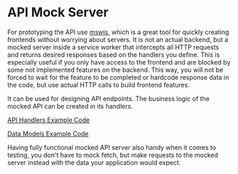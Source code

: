 # API Mock Server

For prototyping the API use [mswjs](https://mswjs.io/), which is a great tool for quickly creating frontends without worrying about servers. It is not an actual backend, but a mocked server inside a service worker that intercepts all HTTP requests and returns desired responses based on the handlers you define. This is especially useful if you only have access to the frontend and are blocked by some not implemented features on the backend. This way, you will not be forced to wait for the feature to be completed or hardcode response data in the code, but use actual HTTP calls to build frontend features.

It can be used for designing API endpoints. The business logic of the mocked API can be created in its handlers.

[API Handlers Example Code](../src/test/server/handlers/auth.ts)

[Data Models Example Code](../src/test/server/db.ts)

Having fully functional mocked API server also handy when it comes to testing, you don't have to mock fetch, but make requests to the mocked server instead with the data your application would expect.
